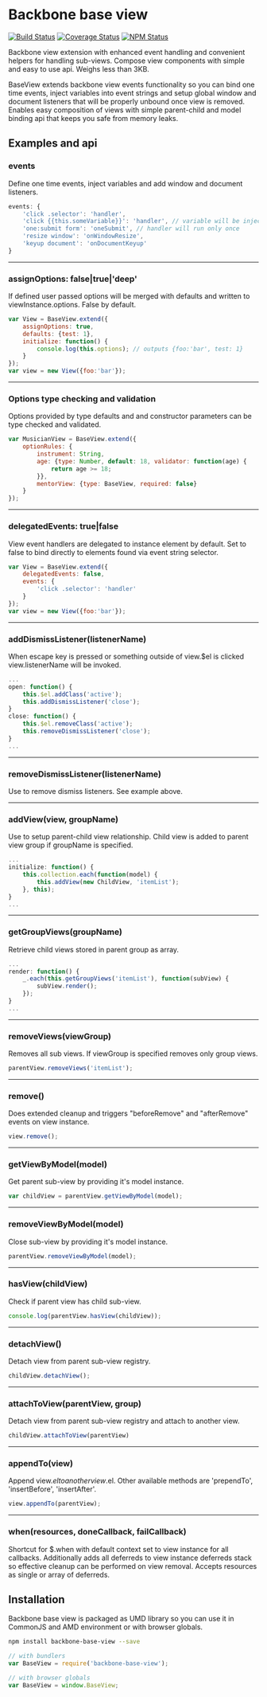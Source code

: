 # Backbone base view
[![Build Status](https://travis-ci.org/dbrekalo/backbone-base-view.svg?branch=master)](https://travis-ci.org/dbrekalo/backbone-base-view)
[![Coverage Status](https://coveralls.io/repos/github/dbrekalo/backbone-base-view/badge.svg?branch=master)](https://coveralls.io/github/dbrekalo/backbone-base-view?branch=master)
[![NPM Status](https://img.shields.io/npm/v/backbone-base-view.svg)](https://www.npmjs.com/package/backbone-base-view)

Backbone view extension with enhanced event handling and convenient helpers for handling sub-views.
Compose view components with simple and easy to use api.
Weighs less than 3KB.

BaseView extends backbone view events functionality so you can bind one time events,
inject variables into event strings and setup global window and document listeners that will be properly unbound once view is removed.
Enables easy composition of views with simple parent-child and model binding api that keeps you safe from memory leaks.

## Examples and api

### events
Define one time events, inject variables and add window and document listeners.
```js
events: {
    'click .selector': 'handler',
    'click {{this.someVariable}}': 'handler', // variable will be injected
    'one:submit form': 'oneSubmit', // handler will run only once
    'resize window': 'onWindowResize',
    'keyup document': 'onDocumentKeyup'
}
```
---

### assignOptions: false|true|'deep'
If defined user passed options will be merged with defaults and written to viewInstance.options. False by default.
```js
var View = BaseView.extend({
    assignOptions: true,
    defaults: {test: 1},
    initialize: function() {
        console.log(this.options); // outputs {foo:'bar', test: 1}
    }
});
var view = new View({foo:'bar'});
```
---

### Options type checking and validation
Options provided by type defaults and and constructor parameters can be type checked and validated.
```js
var MusicianView = BaseView.extend({
    optionRules: {
        instrument: String,
        age: {type: Number, default: 18, validator: function(age) {
            return age >= 18;
        }},
        mentorView: {type: BaseView, required: false}
    }
});
```
---

### delegatedEvents: true|false
View event handlers are delegated to instance element by default. Set to false to bind directly to elements found via event string selector.
```js
var View = BaseView.extend({
    delegatedEvents: false,
    events: {
        'click .selector': 'handler'
    }
});
var view = new View({foo:'bar'});
```
---

### addDismissListener(listenerName)
When escape key is pressed or something outside of view.$el is clicked view.listenerName will be invoked.
```js
...
open: function() {
    this.$el.addClass('active');
    this.addDismissListener('close');
}
close: function() {
    this.$el.removeClass('active');
    this.removeDismissListener('close');
}
...
```
---

### removeDismissListener(listenerName)
Use to remove dismiss listeners. See example above.

---

### addView(view, groupName)
Use to setup parent-child view relationship. Child view is added to parent view group if groupName is specified.
```js
...
initialize: function() {
    this.collection.each(function(model) {
        this.addView(new ChildView, 'itemList');
    }, this);
}
...
```
---

### getGroupViews(groupName)
Retrieve child views stored in parent group as array.
```js
...
render: function() {
    _.each(this.getGroupViews('itemList'), function(subView) {
        subView.render();
    });
}
...
```
---

### removeViews(viewGroup)
Removes all sub views. If viewGroup is specified removes only group views.
```js
parentView.removeViews('itemList');
```
---

### remove()
Does extended cleanup and triggers "beforeRemove" and "afterRemove" events on view instance.
```js
view.remove();
```
---

### getViewByModel(model)
Get parent sub-view by providing it's model instance.
```js
var childView = parentView.getViewByModel(model);
```
---

### removeViewByModel(model)
Close sub-view by providing it's model instance.
```js
parentView.removeViewByModel(model);
```
---

### hasView(childView)
Check if parent view has child sub-view.
```js
console.log(parentView.hasView(childView));
```
---

### detachView()
Detach view from parent sub-view registry.
```js
childView.detachView();
```
---

### attachToView(parentView, group)
Detach view from parent sub-view registry and attach to another view.
```js
childView.attachToView(parentView)
```
---

### appendTo(view)
Append view.$el to another view.$el. Other available methods are 'prependTo', 'insertBefore', 'insertAfter'.
```js
view.appendTo(parentView);
```
---

### when(resources, doneCallback, failCallback)
Shortcut for $.when with default context set to view instance for all callbacks.
Additionally adds all deferreds to view instance deferreds stack so effective cleanup can be performed on view removal.
Accepts resources as single or array of deferreds.


## Installation
Backbone base view is packaged as UMD library so you can use it in CommonJS and AMD environment or with browser globals.

```bash
npm install backbone-base-view --save
```

```js
// with bundlers
var BaseView = require('backbone-base-view');

// with browser globals
var BaseView = window.BaseView;
```
